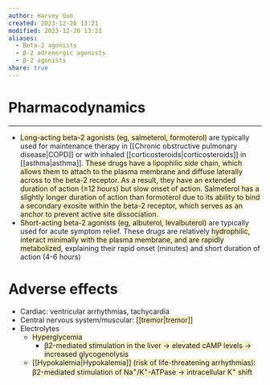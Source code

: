 ```yaml
---
author: Harvey Guo
created: 2023-12-26 13:21
modified: 2023-12-26 13:21
aliases:
  - Beta-2 agonists
  - β-2 adrenergic agonists
  - β-2 agonists
share: true
---
```

# Pharmacodynamics
---
- <span style="background:rgba(240, 200, 0, 0.2)">Long-acting beta-2 agonists (eg, salmeterol, formoterol)</span> are typically used for maintenance therapy in [[Chronic obstructive pulmonary disease|COPD]] or with inhaled [[corticosteroids|corticosteroids]] in [[asthma|asthma]].  <span style="background:rgba(240, 200, 0, 0.2)">These drugs have a lipophilic side chain, which allows them to attach to the plasma membrane and diffuse laterally across to the beta-2 receptor.  As a result, they have an extended duration of action (≥12 hours) but slow onset of action.</span>  <span style="background:rgba(240, 200, 0, 0.2)">Salmeterol has a slightly longer duration of action than formoterol due to its ability to bind a secondary exosite within the beta-2 receptor, which serves as an anchor to prevent active site dissociation.</span>
- <span style="background:rgba(240, 200, 0, 0.2)">Short-acting beta-2 agonists (eg, albuterol, levalbuterol)</span> are typically used for acute symptom relief.  These drugs are relatively <span style="background:rgba(240, 200, 0, 0.2)">hydrophilic, interact minimally with the plasma membrane, and are rapidly metabolized</span>, explaining their rapid onset (minutes) and short duration of action (4-6 hours)
# Adverse effects
- Cardiac: ventricular arrhythmias, tachycardia
- Central nervous system/muscular: <span style="background:rgba(240, 200, 0, 0.2)">[[tremor|tremor]]</span>
- Electrolytes
	- <span style="background:rgba(240, 200, 0, 0.2)">Hyperglycemia</span> 
		- <span style="background:rgba(240, 200, 0, 0.2)">β2-mediated stimulation in the liver → elevated cAMP levels → increased glycogenolysis</span>
	- <span style="background:rgba(240, 200, 0, 0.2)">[[Hypokalemia|Hypokalemia]] (risk of life-threatening arrhythmias): β2-mediated stimulation of Na<sup>+</sup>/K<sup>+</sup>-ATPase → intracellular K<sup>+</sup> shift </span>

